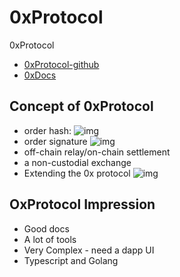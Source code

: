 # 0xProtocol

0xProtocol
- [0xProtocol-github](https://github.com/0xProject)
- [0xDocs](https://0x.org/docs)

## Concept of 0xProtocol

- order hash:
![img](https://0x.org/images/docs/hashing.svg)
- order signature
![img](https://0x.org/images/docs/signing.svg)
- off-chain relay/on-chain settlement
- a non-custodial exchange
- Extending the 0x protocol
![img](https://0x.org/images/docs/extension.svg)

## OxProtocol Impression

- Good docs
- A lot of tools
- Very Complex - need a dapp UI
- Typescript and Golang
